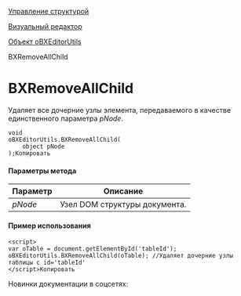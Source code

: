 [Управление структурой](/api_help/fileman/index.php)

[Визуальный редактор](/api_help/fileman/editor/index.php)

[Объект oBXEditorUtils](/api_help/fileman/editor/obxeditorutils/index.php)

BXRemoveAllChild

BXRemoveAllChild
================

Удаляет все дочерние узлы элемента, передаваемого в качестве единственного параметра *pNode*.

```
void
oBXEditorUtils.BXRemoveAllChild(
	object pNode
);Копировать
```

#### Параметры метода

| Параметр | Описание |
| --- | --- |
| *pNode* | Узел DOM структуры документа. |

#### Пример использования

```
<script>
var oTable = document.getElementById('tableId');
oBXEditorUtils.BXRemoveAllChild(oTable); //Удаляет дочерние узлы таблицы с id='tableId'
</script>Копировать
```

Новинки документации в соцсетях: